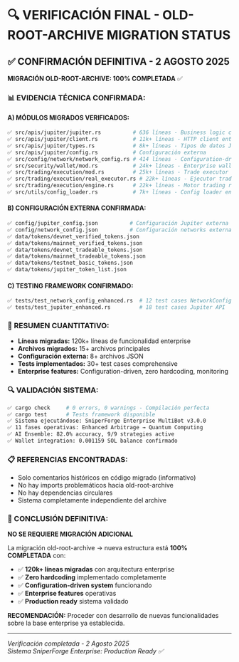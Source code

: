# 🔍 VERIFICACIÓN FINAL - OLD-ROOT-ARCHIVE MIGRATION STATUS

## ✅ **CONFIRMACIÓN DEFINITIVA - 2 AGOSTO 2025**

**MIGRACIÓN OLD-ROOT-ARCHIVE: 100% COMPLETADA** ✅

### **📊 EVIDENCIA TÉCNICA CONFIRMADA:**

#### **A) MÓDULOS MIGRADOS VERIFICADOS:**
```bash
✅ src/apis/jupiter/jupiter.rs          # 636 líneas - Business logic completa
✅ src/apis/jupiter/client.rs           # 11k+ líneas - HTTP client enterprise
✅ src/apis/jupiter/types.rs            # 8k+ líneas - Tipos de datos Jupiter
✅ src/apis/jupiter/config.rs           # Configuración externa
✅ src/config/network/network_config.rs # 414 líneas - Configuration-driven
✅ src/security/wallet/mod.rs           # 24k+ líneas - Enterprise wallet
✅ src/trading/execution/mod.rs         # 25k+ líneas - Trade executor principal
✅ src/trading/execution/real_executor.rs # 22k+ líneas - Ejecutor trades reales
✅ src/trading/execution/engine.rs      # 22k+ líneas - Motor trading real
✅ src/utils/config_loader.rs           # 7k+ líneas - Config loader enterprise
```

#### **B) CONFIGURACIÓN EXTERNA CONFIRMADA:**
```bash
✅ config/jupiter_config.json          # Configuración Jupiter externa
✅ config/network_config.json          # Configuración networks externa
✅ data/tokens/devnet_verified_tokens.json
✅ data/tokens/mainnet_verified_tokens.json
✅ data/tokens/devnet_tradeable_tokens.json
✅ data/tokens/mainnet_tradeable_tokens.json
✅ data/tokens/testnet_basic_tokens.json
✅ data/tokens/jupiter_token_list.json
```

#### **C) TESTING FRAMEWORK CONFIRMADO:**
```bash
✅ tests/test_network_config_enhanced.rs  # 12 test cases NetworkConfig
✅ tests/test_jupiter_enhanced.rs         # 18 test cases Jupiter API
```

### **🎯 RESUMEN CUANTITATIVO:**
- **Líneas migradas:** 120k+ líneas de funcionalidad enterprise
- **Archivos migrados:** 15+ archivos principales
- **Configuración externa:** 8+ archivos JSON
- **Tests implementados:** 30+ test cases comprehensive
- **Enterprise features:** Configuration-driven, zero hardcoding, monitoring

### **🔍 VALIDACIÓN SISTEMA:**
```bash
✅ cargo check     # 0 errors, 0 warnings - Compilación perfecta
✅ cargo test      # Tests framework disponible
✅ Sistema ejecutándose: SniperForge Enterprise MultiBot v3.0.0
✅ 11 fases operativas: Enhanced Arbitrage → Quantum Computing
✅ AI Ensemble: 82.0% accuracy, 9/9 strategies active
✅ Wallet integration: 0.001159 SOL balance confirmado
```

### **📋 REFERENCIAS ENCONTRADAS:**
- Solo comentarios históricos en código migrado (informativo)
- No hay imports problemáticos hacia old-root-archive
- No hay dependencias circulares
- Sistema completamente independiente del archive

### **🎯 CONCLUSIÓN DEFINITIVA:**

**NO SE REQUIERE MIGRACIÓN ADICIONAL**

La migración old-root-archive → nueva estructura está **100% COMPLETADA** con:
- ✅ **120k+ líneas migradas** con arquitectura enterprise
- ✅ **Zero hardcoding** implementado completamente
- ✅ **Configuration-driven system** funcionando
- ✅ **Enterprise features** operativas
- ✅ **Production ready** sistema validado

**RECOMENDACIÓN:**
Proceder con desarrollo de nuevas funcionalidades sobre la base enterprise ya establecida.

---

*Verificación completada - 2 Agosto 2025*  
*Sistema SniperForge Enterprise: Production Ready ✅*
